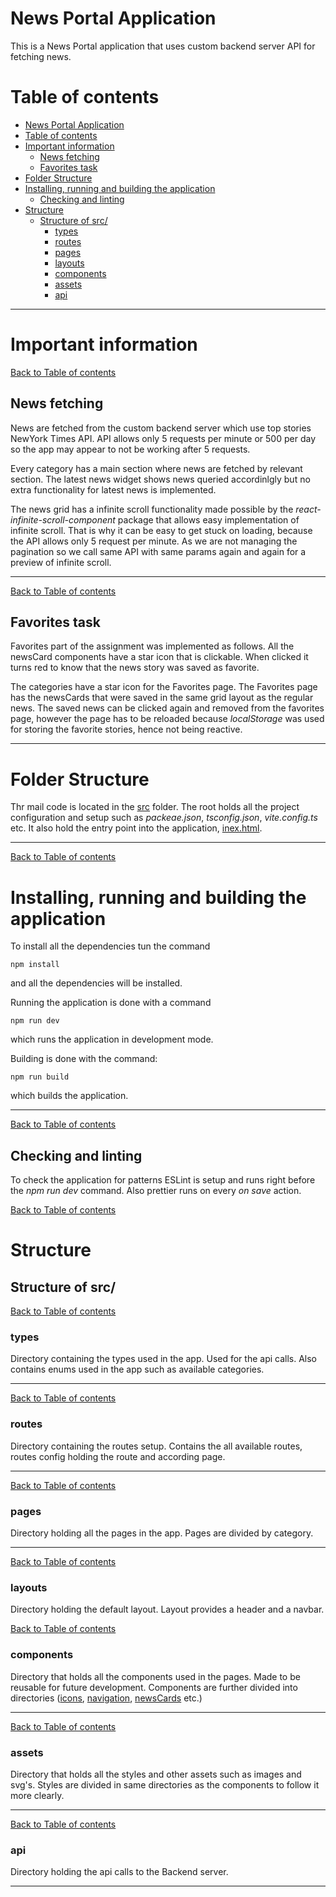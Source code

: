 # News Portal Application

This is a News Portal application that uses custom backend server API for fetching news.

# Table of contents

- [News Portal Application](#news-portal-application)
- [Table of contents](#table-of-contents)
- [Important information](#important-information)
  - [News fetching](#news-fetching)
  - [Favorites task](#favorites-task)
- [Folder Structure](#folder-structure)
- [Installing, running and building the application](#installing-running-and-building-the-application)
  - [Checking and linting](#checking-and-linting)
- [Structure](#structure)
  - [Structure of src/](#structure-of-src)
    - [types](#types)
    - [routes](#routes)
    - [pages](#pages)
    - [layouts](#layouts)
    - [components](#components)
    - [assets](#assets)
    - [api](#api)

---

# Important information

[Back to Table of contents](#table-of-contents)

## News fetching

News are fetched from the custom backend server which use top stories NewYork Times API. API allows only 5 requests per minute or 500 per day so the app may appear to not be working after 5 requests.

Every category has a main section where news are fetched by relevant section. The latest news widget shows news queried accordinlgly but no extra functionality for latest news is implemented.

The news grid has a infinite scroll functionality made possible by the _react-infinite-scroll-component_ package that allows easy implementation of infinite scroll. That is why it can be easy to get stuck on loading, because the API allows only 5 request per minute. As we are not managing the pagination so we call same API with same params again and again for a preview of infinite scroll.

---

[Back to Table of contents](#table-of-contents)

## Favorites task

Favorites part of the assignment was implemented as follows.
All the newsCard components have a star icon that is clickable. When clicked it turns red to know that the news story was saved as favorite.

The categories have a star icon for the Favorites page. The Favorites page has the newsCards that were saved in the same grid layout as the regular news. The saved news can be clicked again and removed from the favorites page, however the page has to be reloaded because _localStorage_ was used for storing the favorite stories, hence not being reactive.

---

# Folder Structure

Thr mail code is located in the [src](./src/) folder. The root holds all the project configuration and setup such as _packeae.json_, _tsconfig.json_, _vite.config.ts_ etc. It also hold the entry point into the application, [inex.html](./index.html).

---

[Back to Table of contents](#table-of-contents)

# Installing, running and building the application

To install all the dependencies tun the command

```
npm install
```

and all the dependencies will be installed.

Running the application is done with a command

```
npm run dev
```

which runs the application in development mode.

Building is done with the command:

```
npm run build
```

which builds the application.

---

[Back to Table of contents](#table-of-contents)

## Checking and linting

To check the application for patterns ESLint is setup and runs right before the _npm run dev_ command. Also prettier runs on every _on save_ action.

[Back to Table of contents](#table-of-contents)

# Structure

## Structure of src/

[Back to Table of contents](#table-of-contents)

### types

Directory containing the types used in the app. Used for the api calls. Also contains enums used in the app such as available categories.

---

[Back to Table of contents](#table-of-contents)

### routes

Directory containing the routes setup. Contains the all available routes, routes config holding the route and according page.

---

[Back to Table of contents](#table-of-contents)

### pages

Directory holding all the pages in the app. Pages are divided by category.

---

[Back to Table of contents](#table-of-contents)

### layouts

Directory holding the default layout. Layout provides a header and a navbar.

[Back to Table of contents](#table-of-contents)

### components

Directory that holds all the components used in the pages. Made to be reusable for future development. Components are further divided into directories ([icons](./src/components/icons/), [navigation](./src/components/navigation/), [newsCards](./src/components/newsCards/) etc.)

---

[Back to Table of contents](#table-of-contents)

### assets

Directory that holds all the styles and other assets such as images and svg's. Styles are divided in same directories as the components to follow it more clearly.

---

[Back to Table of contents](#table-of-contents)

### api

Directory holding the api calls to the Backend server.

---
